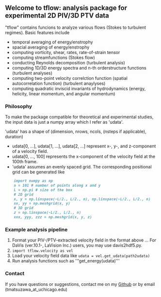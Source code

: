 ## Welcome to tflow: analysis package for experimental 2D PIV/3D PTV data

"tflow" contains funcions to analyze various flows (Stokes to turbulent regimes). Basic features include
- temporal averaging of energy/enstrophy
- spacial averaging of energy/enstrophy
- computing vorticity, shear, rates, rate-of-strain tensor
- computing streamfunctions (Stokes flow)
- conducting Reynolds decomposition (turbulent analysis)
- computing 1D/3D energy spectra and n-th orderstructure functions (turbulent analyses)
- computing two-point velocity correlction function (spatial autocorrelation function) (turbulent anaylyses)
- computing quadratic inviscid invariants of hydrodynamics (energy, helicity, linear momentum, and angular momentum)

### Philosophy
To make the package compatible for theoretical and experimental studies, the input data is just a numpy array which I refer as 'udata'.

'udata' has a shape of (dimension, nrows, ncols, (nsteps if applicable), duration)
- udata[0, ...], udata[1, ...], udata[2, ...] represent x-, y-, and  z-component of a velocity field.
- udata[0, ..., 100] represents the x-component of the velocity field at the 100th frame. 
- 'udata' assumes an evenly spaced grid. The corresponding positional grid can be generated like 
```markdown
    import numpy as np
    n = 101 # number of points along x and y
    L = np.pi # size of the box
    # 2D grid
    x, y = np.linspace(-L/2., L/2., n), np.linspace(-L/2., L/2., n)
    xx, yy = np.meshgrid(x, y)
    # 3D grid
    z = np.linspace(-L/2., L/2., n)
    xxx, yyy, zzz = np.meshgrid(x, y, z)
```

### Example analysis pipeline
1. Format your PIV-/PTV-extracted velocity field in the format above
... For DaVis (ver.10.1-, LaVision Inc.) users, you may use davis2hdf5.py.
2. ```import tflow.velocity as vel```
3. Load your velocity field data like ```udata = vel.get_udata(path2udata)```
4. Run analysis functions such as '''get_energy(udata)'''




### Contact
If you have questions or suggestions, contact me on my [Github](https://github.com/tmatsuzawa/tflow) or by email (tmatsuzawa_at_uchicago.edu)
